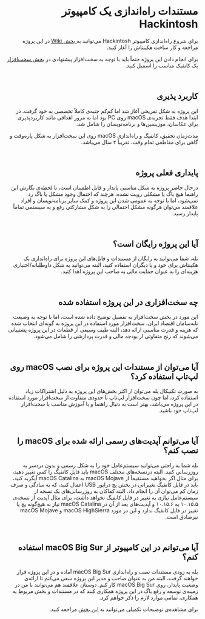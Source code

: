 <div dir="rtl">

<h1>مستندات راه‌اندازی یک کامپیوتر Hackintosh</h1>
<p>برای شروع راه‌اندازی کامپیوتر Hackintosh می‌توانید به<a href="https://github.com/OneArtist/BuildHackintoshPC/wiki"> بخش Wiki</a> در این پروژه مراجعه و کار ساخت هکینتاش را آغاز کنید.</p>
<p>برای انجام دادن این پروژه حتماً باید با توجه به سخت‌افزار پیشنهادی در <a href="https://github.com/OneArtist/BuildHackintoshPC/wiki/Hardware">بخش سخت‌افزار</a> یک کانفیک مناسب را اسمبل کنید.</p>
<p>&nbsp;</p>
<h2>کاربرد پذیری</h2>
<p>این پروژه به شکل تفریحی آغاز شد اما کم‌کم جنبه‌ی کاملاً تخصصی به خود گرفت. در ابتدا هدف فقط تجربه‌ی macOS روی PC بود اما به مرور اهدافی مانند کاربردپذیری برای عکاسان، موزیسین‌ها و برنامه‌نویسان را شامل شد.</p>
<p>مدت‌زمان تحقیق، کانفیگ و راه‌اندازی macOS روی این سخت‌افزار به شکل پاره‌وقت و گاهی برای مقاطعی تمام وقت، تقریباً ۲ سال می‌باشد.</p>
<p>&nbsp;</p>
<h2>پایداری فعلی پروژه</h2>
<p>درحال حاضر پروژه به شکل مناسبی پایدار و قابل اطمینان است، تا لحظه‌ی نگارش این راهنما هیچ باگ یا مشکلی رویت نشده، هرچند که احتمال وجود مشکل یا باگ رد نمی‌شود، اما با توجه به عمومی شدن این پروژه و کمک سایر برنامه‌نویسان و افراد علاقمند می‌توان هرگونه مشکل احتمالی را به شکل مشارکتی رفع و به سیستمی تماماً پایدار رسید.</p>
<p>&nbsp;</p>
<h2>آیا این پروژه رایگان است؟</h2>
<p>بله، شما می‌توانید به رایگان از مستندات و فایل‌های این پروژه برای راه‌اندازی یک هکینتاش برای خود و یا دیگران استفاده کنید، البته می‌توانید به شکل داوطلبانه/اختیاری هزینه‌ای را به عنوان حمایت مالی به صاحب این پروژه اهدا کنید.</p>
<p>&nbsp;</p>
<h2>چه سخت‌افزاری در این پروژه استفاده شده</h2>
<p>این مورد در بخش سخت‌افزار به تفصیل توضیح داده شده است، اما با توجه به وضیعت نابه‌سامان اقتصاد ایران، سخت‌افزار مورد استفاده در این پروژه به گونه‌ای انتخاب شده که هزینه و قدرت مناسبی ارائه دهد، البته طیف وسیعی از قطعات در این پروژه پشتیبانی می‌شوند که رنج متفاوتی از بودجه مالی و قدرت پردازشی را شامل می‌شود.</p>
<p>&nbsp;</p>
<h2>آیا می‌توان از مستندات این پروژه برای نصب macOS روی لپ‌تاپ استفاده کرد؟</h2>
<p>به صورت تکنیکال بله می‌توان از اکثر بخش‌های این پروژه به دلیل اشتراکات زیاد استفاده کرد، اما چون سخت‌افزار لپ‌تاپ تا حدودی متفاوت از سخت‌افزار مورد استفاده در این پروژه می‌باشد، بهتر است به دنبال راهنما و یا آموزش مناسب با سخت‌افزار لپ‌تاپ خود باشید.</p>
<p>&nbsp;</p>
<h2>آیا می‌توانم آپدیت‌های رسمی ارائه شده برای macOS را نصب کنم؟</h2>
<p>بله شما به راحتی می‌توانید سیستم‌عامل خود را به شکل رسمی و بدون دردسر به روزرسانی کنید. البته درنسخه‌های مختلف macOS باید فایل کانفیگ را کمی تغییر دهید، برای مثال اگر بخواهید مستقیماً از macOS Mojave به macOS Catalina آپگرید کنید، باید در فایل کانفیگ تغییراتی در بخش پچ درایور USB اعمال کنید، که به سادگی و صرف زمان کم می‌توان آن را انجام داد. البته کماکان به روزرسانی‌های یک نسخه از سیستم‌عامل نیازی به تغییر در فایل کانفیگ نخواهد داشت، برای مثال آپدیت از نسخه‌ی ۱۰.۱۵.۵ به ۱۰.۱۵.۶ و آپدیت‌های بعد از آن در macOS Catalina نیاز به هیچ‌گونه پچ یا تغییر در فایل کانفیگ ندارد و این در مورد macOS HighSierra و macOS Mojave نیزصادق است.</p>
<p>&nbsp;</p>
<h2>آیا می‌توانم در این کامپیوتر از macOS Big Sur استفاده کنم؟</h2>
<p>بله به زودی مستندات نصب و راه‌اندازی macOS Big Sur آماده و در این پروژه قرار خواهند گرفت، البته من به عنوان صاحب و مدیر این پروژه سعی می‌کنم تا ارائه‌ی وضعیت پایدار، روی macOS Big Sur کار کنم. دوستان علاقمند هم می‌توانند با من در زمینه‌ی توسعه و رفع باگ در این پروژه همکاری کنند که در مستندات و بخش مربوط به همکاری، تمامی موارد لازم را ذکر خواهم کرد.</p>
<p>برای مشاهده‌ی توضیحات تکمیلی می‌توانید به <a href="https://github.com/OneArtist/BuildHackintoshPC/wiki/About">این بخش</a> مراجعه کنید.</p>

</div>
